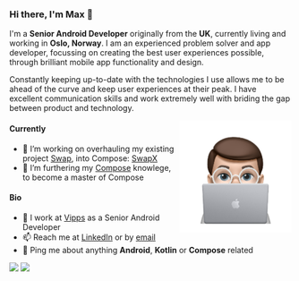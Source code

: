 ### Hi there, I'm Max 👋

I'm a **Senior Android Developer** originally from the **UK**, currently living and working in **Oslo, Norway**. I am an experienced problem solver and app developer, focussing on creating the best user experiences possible, through brilliant mobile app functionality and design.

Constantly keeping up-to-date with the technologies I use allows me to be ahead of the curve and keep user experiences at their peak. I have excellent communication skills and work extremely well with briding the gap between product and technology.

<img align="right" src="https://raw.githubusercontent.com/maxhvesser/maxhvesser/main/avatar_working.png" width="200">

#### Currently

- 🔭 I’m working on overhauling my existing project [Swap](https://github.com/maxhvesser/swap-android), into Compose:  [SwapX](https://github.com/maxhvesser/swapx-android)
- 🌱 I’m furthering my [Compose](https://developer.android.com/jetpack/compose) knowlege, to become a master of Compose

#### Bio 

- 🏢 I work at [Vipps](https://vipps.no) as a Senior Android Developer
- 📫 Reach me at [LinkedIn](https://www.linkedin.com/in/maximilian-hvesser-lewis-4730a91b4/) or by [email](mailto:maxhvesser@gmail.com)
- 💬 Ping me about anything **Android**, **Kotlin** or **Compose** related

<p align="left">
  <img src ="https://github-readme-stats.vercel.app/api?username=maxhvesser&show_icons=true&count_private=true&theme=default&hide_border=true&hide=issues,contribs&include_all_commits=true">
  <img align="top" src ="https://github-readme-stats.vercel.app/api/top-langs/?username=maxhvesser&layout=compact&hide_border=true&langs_count=10&theme=default">
</p>
